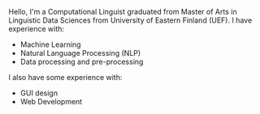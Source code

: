 Hello, I'm a Computational Linguist graduated from Master of Arts in Linguistic Data Sciences from University of Eastern Finland (UEF).
I have experience with:
- Machine Learning
- Natural Language Processing (NLP)
- Data processing and pre-processing

I also have some experience with:
- GUI design
- Web Development
